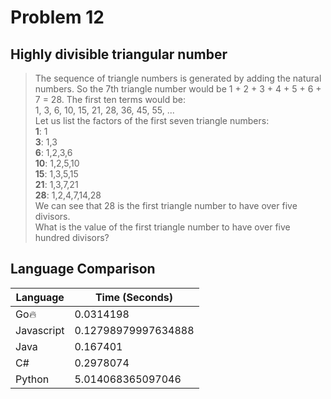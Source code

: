 # Problem 12

## Highly divisible triangular number

>The sequence of triangle numbers is generated by adding the natural numbers. So the 7th triangle number would be 1 + 2 + 3 + 4 + 5 + 6 + 7 = 28. The first ten terms would be:  
>1, 3, 6, 10, 15, 21, 28, 36, 45, 55, ...  
>Let us list the factors of the first seven triangle numbers:  
>**1**: 1  
>**3**: 1,3  
>**6**: 1,2,3,6  
>**10**: 1,2,5,10  
>**15**: 1,3,5,15  
>**21**: 1,3,7,21  
>**28**: 1,2,4,7,14,28  
>We can see that 28 is the first triangle number to have over five divisors.  
>What is the value of the first triangle number to have over five hundred divisors?

## Language Comparison

| Language     | Time (Seconds)        |
| ------------ | --------------------- |
| Go🔥         | 0.0314198             |
| Javascript   | 0.12798979997634888   |
| Java         | 0.167401              |
| C#           | 0.2978074             |
| Python       | 5.014068365097046     |